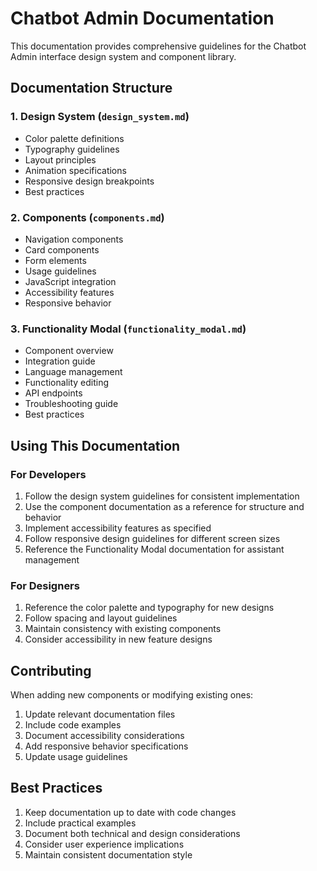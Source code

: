 # Chatbot Admin Documentation

This documentation provides comprehensive guidelines for the Chatbot Admin interface design system and component library.

## Documentation Structure

### 1. Design System (`design_system.md`)
- Color palette definitions
- Typography guidelines
- Layout principles
- Animation specifications
- Responsive design breakpoints
- Best practices

### 2. Components (`components.md`)
- Navigation components
- Card components
- Form elements
- Usage guidelines
- JavaScript integration
- Accessibility features
- Responsive behavior

### 3. Functionality Modal (`functionality_modal.md`)
- Component overview
- Integration guide
- Language management
- Functionality editing
- API endpoints
- Troubleshooting guide
- Best practices

## Using This Documentation

### For Developers
1. Follow the design system guidelines for consistent implementation
2. Use the component documentation as a reference for structure and behavior
3. Implement accessibility features as specified
4. Follow responsive design guidelines for different screen sizes
5. Reference the Functionality Modal documentation for assistant management

### For Designers
1. Reference the color palette and typography for new designs
2. Follow spacing and layout guidelines
3. Maintain consistency with existing components
4. Consider accessibility in new feature designs

## Contributing

When adding new components or modifying existing ones:

1. Update relevant documentation files
2. Include code examples
3. Document accessibility considerations
4. Add responsive behavior specifications
5. Update usage guidelines

## Best Practices

1. Keep documentation up to date with code changes
2. Include practical examples
3. Document both technical and design considerations
4. Consider user experience implications
5. Maintain consistent documentation style 